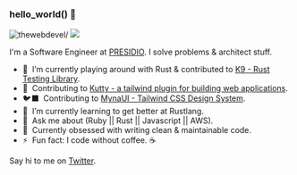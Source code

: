 ### hello_world() 👋

<p align="left">
  <img src=https://komarev.com/ghpvc/?username=thewebdevel alt=thewebdevel/>
  <a href="https://twitter.com/intent/follow?screen_name=SathishCodes&tw_p=followbutton"><img src="https://img.shields.io/twitter/follow/SathishCodes?label=%40SathishCodes&style=social"></a>
</p>

I'm a Software Engineer at [PRESIDIO](https://presidio.com). I solve problems & architect stuff.

-  🔭&nbsp; I’m currently playing around with Rust & contributed to [K9 - Rust Testing Library](https://github.com/aaronabramov/k9).
-  🦋&nbsp; Contributing to [Kutty - a tailwind plugin for building web applications](https://github.com/praveenjuge/kutty).
-  🐦‍⬛&nbsp; Contributing to [MynaUI - Tailwind CSS Design System]([https://github.com/praveenjuge/kutty](https://mynaui.com/)).
-  🌱&nbsp; I’m currently learning to get better at Rustlang.
-  💬&nbsp; Ask me about (Ruby || Rust || Javascript || AWS).
-  💯&nbsp; Currently obsessed with writing clean & maintainable code.
-  ⚡️&nbsp; Fun fact: I code without coffee. ☕️

Say hi to me on [Twitter](https://twitter.com/SathishCodes).

